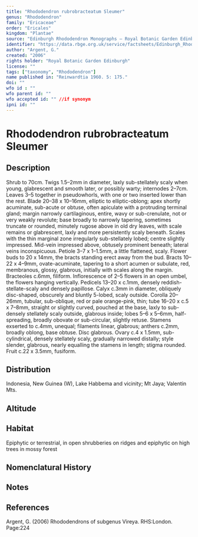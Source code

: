 ```yaml
---
title: "Rhododendron rubrobracteatum Sleumer"
genus: "Rhododendron"
family: "Ericaceae"
order: "Ericales"
kingdom: "Plantae"
source: "Edinburgh Rhododendron Monographs – Royal Botanic Garden Edinburgh"
identifier: "https://data.rbge.org.uk/service/factsheets/Edinburgh_Rhododendron_Monographs.xhtml"
author: "Argent, G."
created: "2006"
rights holder: "Royal Botanic Garden Edinburgh"
license: ""
tags: ["taxonomy", "Rhododendron"]
name published in: "Reinwardtia 1960. 5: 175."
doi: ""
wfo id : ""
wfo parent id: ""
wfo accepted id: "" //if synonym                      
ipni id: ""
---
```


                       

# Rhododendron rubrobracteatum Sleumer

## Description
Shrub to 70cm. Twigs 1.5–2mm in diameter, laxly sub-stellately scaly when young, glabrescent and smooth later, or possibly warty; internodes 2–7cm. Leaves 3–5 together in pseudowhorls, with one or two inserted lower than the rest. Blade 20–38 x 10–16mm, elliptic to elliptic-oblong; apex shortly acuminate, sub-acute or obtuse, often apiculate with a protruding terminal gland; margin narrowly cartilaginous, entire, wavy or sub-crenulate, not or very weakly revolute; base broadly to narrowly tapering, sometimes truncate or rounded, minutely rugose above in old dry leaves, with scale remains or glabrescent, laxly and more persistently scaly beneath. Scales with the thin marginal zone irregularly sub-stellately lobed; centre slightly impressed. Mid-vein impressed above, obtusely prominent beneath; lateral veins inconspicuous. Petiole 3–7 x 1–1.5mm, a little flattened, scaly. Flower buds to 20 x 14mm, the bracts standing erect away from the bud. Bracts 10–22 x 4–9mm, ovate-acuminate, tapering to a short acumen or subulate, red, membranous, glossy, glabrous, initially with scales along the margin. Bracteoles c.6mm, filiform. Inflorescence of 2–5 flowers in an open umbel, the flowers hanging vertically. Pedicels 13–20 x c.1mm, densely reddish-stellate-scaly and densely papillose. Calyx c.3mm in diameter, obliquely disc-shaped, obscurely and bluntly 5-lobed, scaly outside. Corolla 20–26mm, tubular, sub-oblique, red or pale orange-pink, thin; tube 16–20 x c.5 x 7–8mm, straight or slightly curved, pouched at the base, laxly to sub-densely stellately scaly outside, glabrous inside; lobes 5–6 x 5–6mm, half-spreading, broadly obovate or sub-­circular, slightly retuse. Stamens exserted to c.4mm, unequal; filaments linear, glabrous; anthers c.2mm, broadly oblong, base obtuse. Disc glabrous. Ovary c.4 x 1.5mm, sub-cylindrical, densely stellately scaly, gradually narrowed distally; style slender, glabrous, nearly equalling the stamens in length; stigma rounded. Fruit c.22 x 3.5mm, fusiform.

## Distribution
Indonesia, New Guinea (W), Lake Habbema and vicinity; Mt Jaya; Valentin Mts.

## Altitude


## Habitat
Epiphytic or terrestrial, in open shrubberies on ridges and epiphytic on high trees in mossy forest

## Nomenclatural History

                       
## Notes


## References

Argent, G. (2006) Rhododendrons of subgenus Vireya. RHS:London. Page:224
